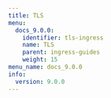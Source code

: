 ```yaml
---
title: TLS
menu:
  docs_9.0.0:
    identifier: tls-ingress
    name: TLS
    parent: ingress-guides
    weight: 15
menu_name: docs_9.0.0
info:
  version: 9.0.0
---
```


